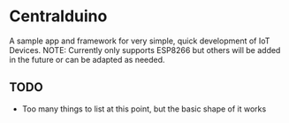 # Centralduino
A sample app and framework for very simple, quick development of IoT Devices. NOTE: Currently only supports ESP8266 but others will be added in the future or can be adapted as needed.

## TODO
* Too many things to list at this point, but the basic shape of it works
